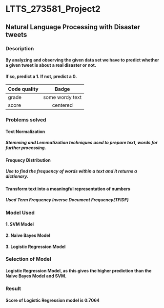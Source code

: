 # LTTS_273581_Project2

 ## Natural Language Processing with Disaster tweets
 
 ### Description
 #### By analyzing and observing the given data set we have to predict whether a given tweet is about a real disaster or not.
 #### If so, predict a 1. If not, predict a 0.
 
| Code quality | Badge  |
| :------------ |:---------------:|
| grade     | some wordy text |
| score      | centered        |  

 ### Problems solved

 #### Text Normalization 
 ##### Stemming and Lemmatization techniques used to prepare text, words for further processing.

 #### Frequecy Distribution
 ##### Use to find the frequency of words within a text and it returns a dictionary.

 #### Transform text into a meaningful representation of numbers
 ##### Used Term Frequency Inverse Document Frequency(TFIDF)

 ### Model Used

 #### 1. SVM Model
 #### 2. Naive Bayes Model
 #### 3. Logistic Regression Model

 ### Selection of Model

 #### Logistic Regression Model, as this gives the higher prediction than the Naive Bayes Model and SVM.

 ### Result

 ####  Score of Logistic Regression model is 0.7064 
